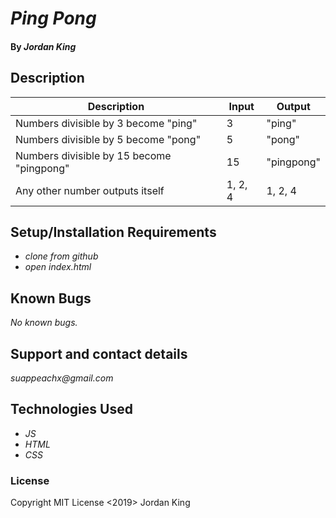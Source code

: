 # _Ping Pong_

#### By _**Jordan King**_

## Description

|Description|Input|Output|
|-|-|-|
|Numbers divisible by 3 become "ping"|3|"ping"|
|Numbers divisible by 5 become "pong"|5|"pong"|
|Numbers divisible by 15 become "pingpong"|15|"pingpong"|
|Any other number outputs itself|1, 2, 4|1, 2, 4|



## Setup/Installation Requirements

* _clone from github_
* _open index.html_

## Known Bugs

_No known bugs._

## Support and contact details

_suappeachx@gmail.com_

## Technologies Used

* _JS_
* _HTML_
* _CSS_

### License

Copyright MIT License <2019> Jordan King
